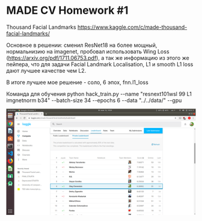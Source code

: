 # MADE CV Homework #1 
Thousand Facial Landmarks
https://www.kaggle.com/c/made-thousand-facial-landmarks/

Основное в решении:
сменил ResNet18 на более мощный,
нормальнизию на imagenet,
пробовал использовать Wing Loss (https://arxiv.org/pdf/1711.06753.pdf), а так же информацию из этого же пейпера, что для задачи  Facial Landmark Localisation, L1 и smooth L1 loss дают лучшее качестве чем L2.

В итоге лучшее мое решение - соло, 6 эпох, fnn.l1_loss

Команда для обучения
python hack_train.py --name "resnext101wsl 99 L1 imgnetnorm b34" --batch-size 34 --epochs 6  --data "../../data/" --gpu

![Liderboard position](https://raw.githubusercontent.com/mktoid/made-thousand-facial-landmarks/master/LB.png)
